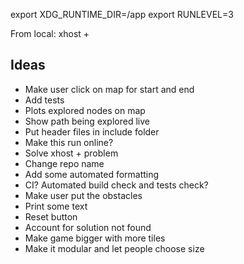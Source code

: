 export XDG_RUNTIME_DIR=/app
export RUNLEVEL=3

From local:
xhost +

## Ideas

- Make user click on map for start and end
- Add tests
- Plots explored nodes on map
- Show path being explored live
- Put header files in include folder
- Make this run online?
- Solve xhost + problem
- Change repo name
- Add some automated formatting
- CI? Automated build check and tests check?
- Make user put the obstacles
- Print some text
- Reset button
- Account for solution not found
- Make game bigger with more tiles
- Make it modular and let people choose size